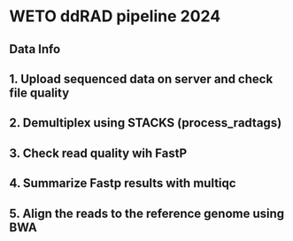# WETO ddRAD pipeline 2024

## Data Info


## 1. Upload sequenced data on server and check file quality


## 2. Demultiplex using STACKS (process_radtags)


## 3. Check read quality wih FastP


## 4. Summarize Fastp results with multiqc


## 5. Align the reads to the reference genome using BWA
